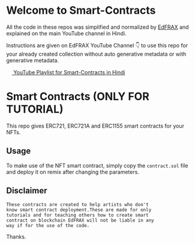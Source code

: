 # Welcome to Smart-Contracts

All the code in these repos was simplified and normalized by [EdFRAX](https://www.youtube.com/c/EdFRAX) and explained on the main YouTube channel in Hindi.

Instructions are given on EdFRAX YouTube Channel 👇 to use this repo for your already created collection without auto generative metadata or with generative metadata.

[<img style="width:15px;height:15px;" src='https://gist.githubusercontent.com/EdFRAX/f4a5df2ed5de8341bae8a4329463e1d3/raw/30bc9b33030b49f6e3812083012d50d209fb5d16/yt.svg'/> YouTube Playlist for Smart-Contracts in Hindi](https://www.youtube.com/playlist?list=PLWoxgNgCgDZ3v7kZHD-BUp4iiqMZYsne2)

# Smart Contracts (ONLY FOR TUTORIAL) 

This repo gives ERC721, ERC721A and ERC1155 smart contracts for your NFTs.

## Usage

To make use of the NFT smart contract, simply copy the `contract.sol` file and deploy it on remix after changing the parameters.

## Disclaimer

    These contracts are created to help artists who don't
    know smart contract deployment.These are made for only
    tutorials and for teaching others how to create smart
    contract on blockchain EdFRAX will not be liable in any
    way if for the use of the code.
    
 Thanks.

